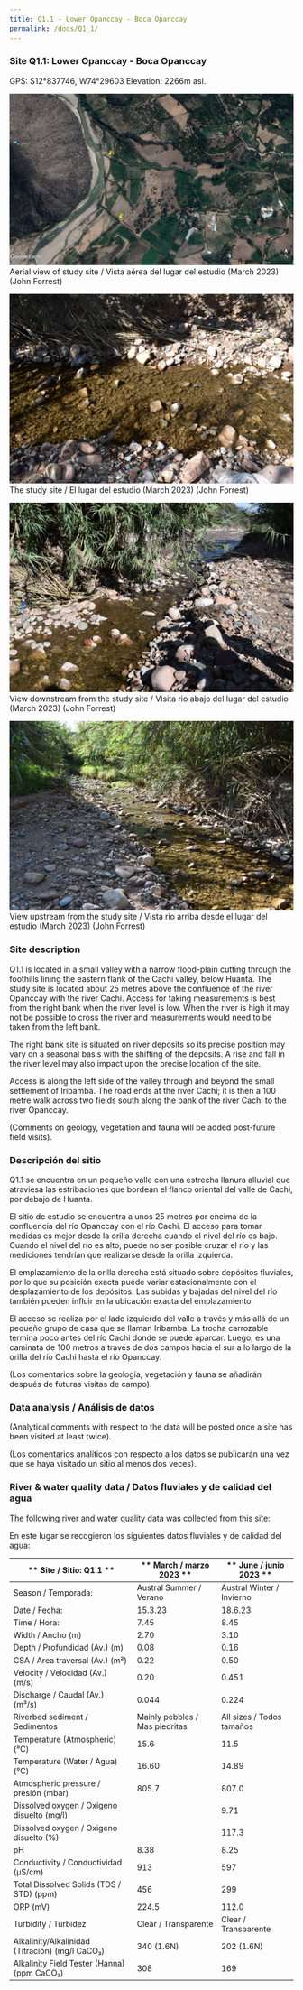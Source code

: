 ```yaml
---
title: Q1.1 - Lower Opanccay - Boca Opanccay
permalink: /docs/Q1_1/
---
```



### Site Q1.1: Lower Opanccay - Boca Opanccay

GPS: S12°837746, W74°29603
Elevation: 2266m asl.


![Q1.1](/assets/sites/Q1.1.jpg)
Aerial view of study site / Vista aérea del lugar del estudio (March 2023) (John Forrest)


![Q1.1site](/assets/sites/Q1.1site.jpg)
The study site / El lugar del estudio (March 2023) (John Forrest)


![Q1.1downstream](/assets/sites/Q1.1downstream.jpg)
View downstream from the study site / Visita rio abajo del lugar del estudio (March 2023) (John Forrest)


![Q1.1upstream](/assets/sites/Q1.1upstream.jpg)
View upstream from the study site / Vista rio arriba desde el lugar del estudio (March 2023) (John Forrest)


### Site description

Q1.1 is located in a small valley with a narrow flood-plain cutting through the foothills lining the eastern flank of the Cachi valley, below Huanta. The study site is located about 25 metres above the confluence of the river Opanccay with the river Cachi. Access for taking measurements is best from the right bank when the river level is low. When the river is high it may not be possible to cross the river and measurements would need to be taken from the left bank. 

The right bank site is situated on river deposits so its precise position may vary on a seasonal basis with the shifting of the deposits. A rise and fall in the river level may also impact upon the precise location of the site.

Access is along the left side of the valley through and beyond the small settlement of Iribamba. The road ends at the river Cachi; it is then a 100 metre walk across two fields south along the bank of the river Cachi to the river Opanccay.

(Comments on geology, vegetation and fauna will be added post-future field visits).

### Descripción del sitio

Q1.1 se encuentra en un pequeño valle con una estrecha llanura alluvial que atraviesa las estribaciones que bordean el flanco oriental del valle de Cachi, por debajo de Huanta. 

El sitio de estudio se encuentra a unos 25 metros por encima de la confluencia del río Opanccay con el río Cachi. El acceso para tomar medidas es mejor desde la orilla derecha cuando el nivel del río es bajo. Cuando el nivel del río es alto, puede no ser posible cruzar el río y las mediciones tendrían que realizarse desde la orilla izquierda. 

El emplazamiento de la orilla derecha está situado sobre depósitos fluviales, por lo que su posición exacta puede variar estacionalmente con el desplazamiento de los depósitos. Las subidas y bajadas del nivel del río también pueden influir en la ubicación exacta del emplazamiento.

El acceso se realiza por el lado izquierdo del valle a través y más allá de un pequeño grupo de casa que se llaman Iribamba. La trocha carrozable termina poco antes del río Cachi donde se puede aparcar. Luego, es una caminata de 100 metros a través de dos campos hacia el sur a lo largo de la orilla del río Cachi hasta el río Opanccay.

(Los comentarios sobre la geología, vegetación y fauna se añadirán después de futuras visitas de campo).


### Data analysis / Análisis de datos

(Analytical comments with respect to the data will be posted once a site has been visited at least twice).

(Los comentarios analíticos con respecto a los datos se publicarán una vez que se haya visitado un sitio al menos dos veces).

### River & water quality data / Datos fluviales y de calidad del agua

The following river and water quality data was collected from this site:

En este lugar se recogieron los siguientes datos fluviales y de calidad del agua:

| **    Site / Sitio: Q1.1   **                            | **    March / marzo 2023   **         | **    June / junio 2023   **     |
|----------------------------------------------------------|---------------------------------------|----------------------------------|
|     Season / Temporada:                                  |     Austral Summer / Verano           |     Austral Winter / Invierno    |
|     Date / Fecha:                                        |     15.3.23                           |     18.6.23                      |
|     Time / Hora:                                         |     7.45                              |     8.45                         |
|     Width / Ancho (m)                                    |     2.70                              |     3.10                         |
|     Depth / Profundidad (Av.) (m)                        |     0.08                              |     0.16                         |
|     CSA / Area traversal (Av.) (m²)                      |     0.22                              |     0.50                         |
|     Velocity / Velocidad  (Av.) (m/s)                    |     0.20                              |     0.451                        |
|     Discharge / Caudal (Av.) (m³/s)                      |     0.044                             |     0.224                        |
|     Riverbed sediment / Sedimentos                       |     Mainly pebbles / Mas piedritas    |     All sizes / Todos tamaños    |
|     Temperature (Atmospheric) (°C)                       |     15.6                              |     11.5                         |
|     Temperature (Water / Agua) (°C)                      |     16.60                             |     14.89                        |
|     Atmospheric pressure / presión (mbar)                |     805.7                             |     807.0                        |
|     Dissolved oxygen /   Oxigeno disuelto (mg/l)         |                                       |     9.71                         |
|     Dissolved oxygen / Oxigeno disuelto (%)              |                                       |     117.3                        |
|     pH                                                   |     8.38                              |     8.25                         |
|     Conductivity / Conductividad (µS/cm)                 |     913                               |     597                          |
|     Total Dissolved Solids (TDS / STD)  (ppm)            |     456                               |     299                          |
|     ORP (mV)                                             |     224.5                             |     112.0                        |
|     Turbidity / Turbidez                                 |     Clear / Transparente              |     Clear / Transparente         |
|     Alkalinity/Alkalinidad   (Titración) (mg/l CaCO₃)    |     340 (1.6N)                        |     202 (1.6N)                   |
|     Alkalinity Field Tester (Hanna) (ppm CaCO₃)          |     308                               |     169                          |

